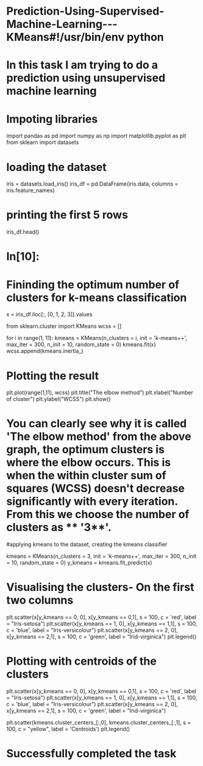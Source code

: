 # Prediction-Using-Supervised-Machine-Learning---KMeans#!/usr/bin/env python

# In this task I am trying to do a prediction using unsupervised machine learning 


# Impoting libraries 

import pandas as pd
import numpy as np
import matplotlib.pyplot as plt
from sklearn import datasets 





# loading the dataset 

iris = datasets.load_iris()
iris_df = pd.DataFrame(iris.data, columns = iris.feature_names)

# printing the first 5 rows
iris_df.head()


# In[10]:


# Fininding the optimum number of clusters for k-means classification

x = iris_df.iloc[:, [0, 1, 2, 3]].values

from sklearn.cluster import KMeans
wcss = []

for i in range(1, 11):
    kmeans = KMeans(n_clusters = i, init = 'k-means++', 
                    max_iter = 300, n_init = 10, random_state = 0)
    kmeans.fit(x)
    wcss.append(kmeans.inertia_)



# Plotting the result

plt.plot(range(1,11), wcss)
plt.title("The elbow method")
plt.xlabel("Number of cluster")
plt.ylabel("WCSS")
plt.show()



# You can clearly see why it is called 'The elbow method' from the above graph, the optimum clusters is where the elbow occurs. This is when the within cluster sum of squares (WCSS) doesn't decrease significantly with every iteration. From this we choose the number of clusters as ** '3**'.



#applying kmeans to the dataset, creating the kmeans classifier 

kmeans = KMeans(n_clusters = 3, init = 'k-means++',
                max_iter = 300, n_init = 10, random_state = 0)
y_kmeans = kmeans.fit_predict(x)




# Visualising the clusters- On the first two columns

plt.scatter(x[y_kmeans == 0, 0], x[y_kmeans == 0,1],
           s = 100, c = 'red', label = "Iris-setosa")
plt.scatter(x[y_kmeans == 1, 0], x[y_kmeans == 1,1],
           s = 100, c = 'blue', label = "Iris-versicolour")
plt.scatter(x[y_kmeans == 2, 0], x[y_kmeans == 2,1],
           s = 100, c = 'green', label = "Irid-virginica")
plt.legend()




# Plotting with centroids of the clusters

plt.scatter(x[y_kmeans == 0, 0], x[y_kmeans == 0,1],
           s = 100, c = 'red', label = "Iris-setosa")
plt.scatter(x[y_kmeans == 1, 0], x[y_kmeans == 1,1],
           s = 100, c = 'blue', label = "Iris-versicolour")
plt.scatter(x[y_kmeans == 2, 0], x[y_kmeans == 2,1],
           s = 100, c = 'green', label = "Irid-virginica")

plt.scatter(kmeans.cluster_centers_[:,0], kmeans.cluster_centers_[:,1],
           s = 100, c = "yellow", label = 'Centroids')
plt.legend()



# Successfully completed the task 

